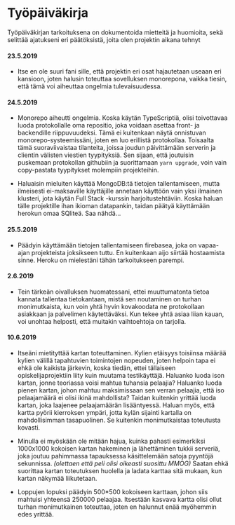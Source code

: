 # Työpäiväkirja

Työpäiväkirjan tarkoituksena on dokumentoida mietteitä ja huomioita, sekä selittää ajatukseni eri päätöksistä, joita olen projektin aikana tehnyt

#### 23.5.2019
- Itse en ole suuri fani sille, että projektin eri osat hajautetaan useaan eri kansioon, joten halusin toteuttaa sovelluksen monorepona, vaikka tiesin, että tämä voi aiheuttaa ongelmia tulevaisuudessa.

#### 24.5.2019
- Monorepo aiheutti ongelmia. Koska käytän TypeScriptiä, olisi toivottavaa luoda protokollalle oma repositio, joka voidaan asettaa front- ja backendille riippuvuudeksi. Tämä ei kuitenkaan näytä onnistuvan monorepo-systeemissäni, joten en luo erillistä protokollaa. Toisaalta tämä suoraviivaistaa tilanteita, joissa joudun päivittämään serverin ja clientin välisten viestien tyypityksiä. Sen sijaan, että joutuisin puskemaan protokollan githubiin ja suorittamaan `yarn upgrade`, voin vain copy-pastata tyypitykset molempiin projekteihin.

- Haluaisin mieluiten käyttää MongoDB:tä tietojen tallentamiseen, mutta ilmeisesti ei-maksaville käyttäjille annetaan käyttöön vain yksi ilmainen klusteri, jota käytän Full Stack -kurssin harjoitustehtäviin. Koska haluan tälle projektille ihan ikioman datapankin, taidan päätyä käyttämään herokun omaa SQliteä. Saa nähdä...

#### 25.5.2019
- Päädyin käyttämään tietojen tallentamiseen firebasea, joka on vapaa-ajan projekteista joksikseen tuttu. En kuitenkaan aijo siirtää hostaamista sinne. Heroku on mielestäni tähän tarkoitukseen parempi.

#### 2.6.2019
- Tein tärkeän oivalluksen huomatessani, ettei muuttumatonta tietoa kannata tallentaa tietokantaan, mistä sen noutaminen on turhan monimutkaista, kun voin yhtä hyvin kovakoodata ne protokollaan asiakkaan ja palvelimen käytettäväksi. Kun tekee yhtä asiaa liian kauan, voi unohtaa helposti, että muitakin vaihtoehtoja on tarjolla.

#### 10.6.2019
- Itseäni mietityttää kartan toteuttaminen. Kylien etäisyys toisiinsa määrää kylien välillä tapahtuvien toimintojen nopeuden, joten helpoin tapa ei ehkä ole kaikista järkevin, koska tiedän, ettei tällaiseen opiskelijaprojektiin liity kuin muutama testikäyttäjä. Haluanko luoda ison kartan, jonne teoriassa voisi mahtua tuhansia pelaajia? Haluanko luoda pienen kartan, johon mahtuu maksimissaan sen verran pelaajia, että iso pelaajamäärä ei olisi ikinä mahdollista? Taidan kuitenkin yrittää luoda kartan, joka laajenee pelaajamäärän lisääntyessä. Haluan myös, että kartta pyörii kierroksen ympäri, jotta kylän sijainti kartalla on mahdollisimman tasapuolinen. Se kuitenkin monimutkaistaa toteutusta kovasti.

- Minulla ei myöskään ole mitään hajua, kuinka pahasti esimerkiksi 1000x1000 kokoisen kartan hakeminen ja lähettäminen tukkii serveriä, joka joutuu pahimmassa tapauksessa käsittelemään satoja pyyntöjä sekunnissa. *(olettaen että peli olisi oikeasti suosittu MMOG)* Saatan ehkä suorittaa kartan toteutuksen huolella ja ladata karttaa sitä mukaan, kun kartan näkymää liikutetaan.

- Loppujen lopuksi päädyin 500*500 kokoiseen karttaan, johon siis mahtuisi yhteensä 250000 pelaajaa. Itsestään kasvava kartta olisi ollut turhan monimutkainen toteuttaa, joten en halunnut enää myöhemmin edes yrittää.
